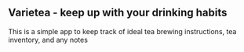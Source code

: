 ## Varietea - keep up with your drinking habits

This is a simple app to keep track of ideal tea brewing instructions, tea inventory, and any notes

